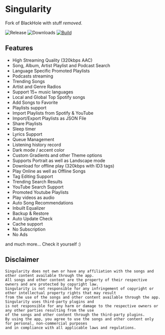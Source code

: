 # Singularity
Fork of BlackHole with stuff *removed*.

![Release](https://img.shields.io/github/v/release/atinba/Singularity) ![Downloads](https://img.shields.io/github/downloads/atinba/Singularity/total)
[![Build](https://github.com/atinba/Singularity/actions/workflows/flutter.yml/badge.svg)](https://github.com/atinba/Singularity/actions/workflows/flutter.yml)
## Features

- High Streaming Quality (320kbps AAC)
- Song, Album, Artist Playlist and Podcast Search
- Language Specific Promoted Playlists
- Podcasts streaming
- Trending Songs
- Artist and Genre Radios
- Support 15+ music languages
- Local and Global Top Spotify songs
- Add Songs to Favorite
- Playlists support
- Import Playlists from Spotify & YouTube
- Import/Export Playlists as JSON File
- Share Playlists
- Sleep timer
- Lyrics Support
- Queue Management
- Listening history record
- Dark mode / accent color
- Custom Gradients and other Theme options
- Supports Portrait as well as Landscape mode
- Download for offline play (320kbps with ID3 tags)
- Play Online as well as Offline Songs
- Tag Editing Support
- Trending Search Results
- YouTube Search Support
- Promoted Youtube Playlists
- Play videos as audio
- Auto Song Recommendations
- Inbuilt Equalizer
- Backup & Restore
- Auto Update Check
- Cache support
- No Subscription
- No Ads

and much more...
Check it yourself :)

## Disclaimer
```
Singularity does not own or have any affiliation with the songs and other content available through the app.
All songs and other content are the property of their respective owners and are protected by copyright law.
Singularity is not responsible for any infringement of copyright or other intellectual property rights that may result
from the use of the songs and other content available through the app. Singularity uses third-party plugins and
is not responsible for any harm or damage to the respective owners or any other parties resulting from the use
of the songs and other content through the third-party plugins.
By using the app, you agree to use the songs and other content only for personal, non-commercial purposes
and in compliance with all applicable laws and regulations.
```
